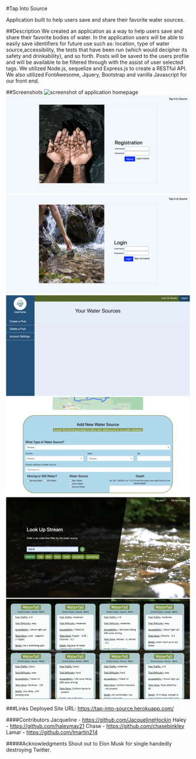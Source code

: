 #Tap Into Source

Application built to help users save and share their favorite water sources.

##Description
We created an application as a way to help users save and share their favorite bodies of water.
In the application users will be able to easily save identifiers for future use such as: location, type of water source,accessibility, the tests that have been run (which would decipher its safety and drinkability), and so forth.
Posts will be saved to the users profile and will be available to be filtered through with the assist of user selected tags. We utilized Node.js, sequelize and Express.js to create a RESTful API. We also utilized FontAwesome, Jquery, Bootstrap and vanilla Javascript for our front end.

##Screenshots
![screenshot of application homepage](./public/img/water1.png)
![screenshot of registration page](./public/img/water2.png)
![screenshot of login page](./public/img/water3.png)
![screenshot of profile page](./public/img/water4.png)
![screenshot of post page](./public/img/water5.png)
![screenshot of search page](./public/img/water6.png)
![screenshot of search results](./public/img/water7.png)

###Links
Deployed Site URL: https://tap-into-source.herokuapp.com/

####Contributors
Jacqueline - https://github.com/JacquelineHockin 
Haley - https://github.com/haleymay21
Chase - https://github.com/chasebinkley
Lamar - https://github.com/lmartin214


#####Acknowledgments
Shout out to Elon Musk for single handedly destroying Twitter.

